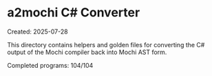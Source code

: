 # a2mochi C# Converter

Created: 2025-07-28

This directory contains helpers and golden files for converting the C# output of the Mochi compiler back into Mochi AST form.

Completed programs: 104/104
